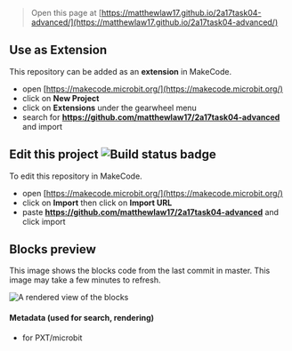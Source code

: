 
> Open this page at [https://matthewlaw17.github.io/2a17task04-advanced/](https://matthewlaw17.github.io/2a17task04-advanced/)

## Use as Extension

This repository can be added as an **extension** in MakeCode.

* open [https://makecode.microbit.org/](https://makecode.microbit.org/)
* click on **New Project**
* click on **Extensions** under the gearwheel menu
* search for **https://github.com/matthewlaw17/2a17task04-advanced** and import

## Edit this project ![Build status badge](https://github.com/matthewlaw17/2a17task04-advanced/workflows/MakeCode/badge.svg)

To edit this repository in MakeCode.

* open [https://makecode.microbit.org/](https://makecode.microbit.org/)
* click on **Import** then click on **Import URL**
* paste **https://github.com/matthewlaw17/2a17task04-advanced** and click import

## Blocks preview

This image shows the blocks code from the last commit in master.
This image may take a few minutes to refresh.

![A rendered view of the blocks](https://github.com/matthewlaw17/2a17task04-advanced/raw/master/.github/makecode/blocks.png)

#### Metadata (used for search, rendering)

* for PXT/microbit
<script src="https://makecode.com/gh-pages-embed.js"></script><script>makeCodeRender("{{ site.makecode.home_url }}", "{{ site.github.owner_name }}/{{ site.github.repository_name }}");</script>

